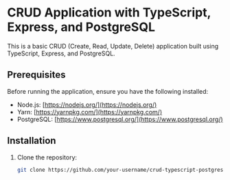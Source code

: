 # CRUD Application with TypeScript, Express, and PostgreSQL

This is a basic CRUD (Create, Read, Update, Delete) application built using TypeScript, Express, and PostgreSQL.

## Prerequisites

Before running the application, ensure you have the following installed:

- Node.js: [https://nodejs.org/](https://nodejs.org/)
- Yarn: [https://yarnpkg.com/](https://yarnpkg.com/)
- PostgreSQL: [https://www.postgresql.org/](https://www.postgresql.org/)

## Installation

1. Clone the repository:

   ```bash
   git clone https://github.com/your-username/crud-typescript-postgresql.git
   ```